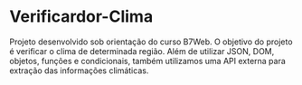 # Verificardor-Clima
Projeto desenvolvido sob orientação do curso B7Web. 
O objetivo do projeto é verificar o clima de determinada região. Além de utilizar JSON, DOM, objetos, funções e condicionais, também utilizamos uma API externa para extração das informações climáticas. 
